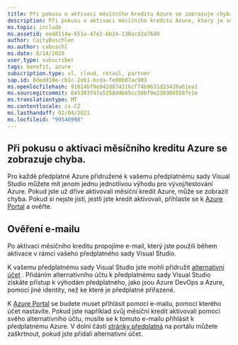 ```yaml
---
title: Při pokusu o aktivaci měsíčního kreditu Azure se zobrazuje chyba.
description: Při pokusu o aktivaci měsíčního kreditu Azure, který je součástí předplatného sady Visual Studio, se stala chyba.
ms.topic: include
ms.assetid: eed8114a-651a-47e2-bb24-130acd2a76d0
author: CaityBuschlen
ms.author: cabuschl
ms.date: 8/14/2020
user.type: subscriber
tags: benefit, azure
subscription.type: vl, cloud, retail, partner
sap.id: 8dedd10e-cb1c-2eb1-bcda-fe00b07ac903
ms.openlocfilehash: 91014bf9e942d874316cf74b9631d23426a61ea1
ms.sourcegitcommit: 645303f47a5258d4b65cc56bf9e2303865587e1e
ms.translationtype: MT
ms.contentlocale: cs-CZ
ms.lasthandoff: 02/04/2021
ms.locfileid: "99540998"
---
```

## <a name="im-getting-an-error-while-trying-to-activate-my-azure-monthly-credit"></a>Při pokusu o aktivaci měsíčního kreditu Azure se zobrazuje chyba.

Pro každé předplatné Azure přidružené k vašemu předplatnému sady Visual Studio můžete mít jenom jednu jednotlivou výhodu pro vývoj/testování Azure. Pokud jste už dříve aktivovali měsíční kredit Azure, může se zobrazit chyba. Pokud si nejste jistí, jestli jste kredit aktivovali, přihlaste se k [Azure Portal](https://portal.azure.com/) a ověřte. 

## <a name="verify-your-email"></a>Ověření e-mailu 

Po aktivaci měsíčního kreditu propojíme e-mail, který jste použili během aktivace v rámci vašeho předplatného sady Visual Studio.  

K vašemu předplatnému sady Visual Studio jste mohli přidružit [alternativní účet](https://docs.microsoft.com/visualstudio/subscriptions/vs-alternate-identity) . Přidáním alternativního účtu k předplatnému sady Visual Studio získáte přístup k výhodám předplatného, jako jsou Azure DevOps a Azure, pomocí jiné identity, než ke které je předplatné přiřazené.  

K [Azure Portal](https://portal.azure.com/) se budete muset přihlásit pomocí e-mailu, pomocí kterého účet nastavíte. Pokud jste například svůj měsíční kredit aktivovali pomocí svého alternativního účtu, musíte se k tomuto e-mailu přihlásit k předplatnému Azure. V dolní části [stránky předplatná](https://my.visualstudio.com/subscriptions) na portálu můžete zaškrtnout, pokud jste přidali alternativní účet.